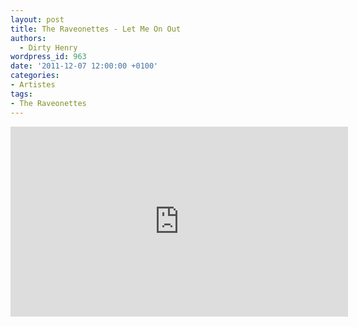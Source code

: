 ```yaml
---
layout: post
title: The Raveonettes - Let Me On Out
authors:
  - Dirty Henry
wordpress_id: 963
date: '2011-12-07 12:00:00 +0100'
categories:
- Artistes
tags:
- The Raveonettes
---
```

<iframe width="540" height="304" src="http://www.youtube.com/embed/WwldQTXgkaQ" frameborder="0" allowfullscreen></iframe>
